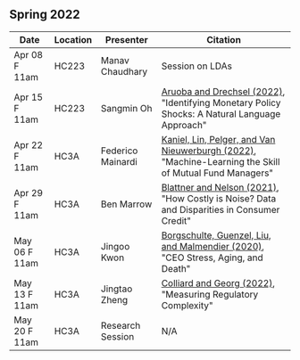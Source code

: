 ## Spring 2022

| Date         | Location |Presenter         | Citation |
|--------------|----------|------------------|----------|
|Apr 08 F 11am | HC223    | Manav Chaudhary  | Session on LDAs|
|Apr 15 F 11am | HC223    | Sangmin Oh |[Aruoba and Drechsel (2022)](http://econweb.umd.edu/~drechsel/papers/Aruoba_Drechsel.pdf), "Identifying Monetary Policy Shocks: A Natural Language Approach"|
|Apr 22 F 11am | HC3A     | Federico Mainardi | [Kaniel, Lin, Pelger, and Van Nieuwerburgh (2022)](https://papers.ssrn.com/sol3/papers.cfm?abstract_id=3977883), "Machine-Learning the Skill of Mutual Fund Managers"|
|Apr 29 F 11am | HC3A     | Ben Marrow | [Blattner and Nelson (2021)](https://arxiv.org/abs/2105.07554), "How Costly is Noise? Data and Disparities in Consumer Credit"|
|May 06 F 11am | HC3A     | Jingoo Kwon |[Borgschulte, Guenzel, Liu, and Malmendier (2020)](https://papers.ssrn.com/sol3/papers.cfm?abstract_id=3638037), "CEO Stress, Aging, and Death"|
|May 13 F 11am | HC3A     | Jingtao Zheng | [Colliard and Georg (2022)](https://papers.ssrn.com/sol3/papers.cfm?abstract_id=3523824), "Measuring Regulatory Complexity"|
|May 20 F 11am | HC3A     | Research Session| N/A|
